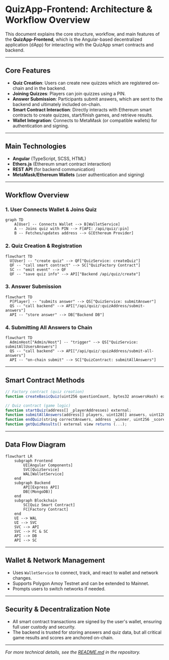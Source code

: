 # QuizApp-Frontend: Architecture & Workflow Overview

This document explains the core structure, workflow, and main features of the **QuizApp-Frontend**, which is the Angular-based decentralized application (dApp) for interacting with the QuizApp smart contracts and backend.

---

## Core Features

- **Quiz Creation**: Users can create new quizzes which are registered on-chain and in the backend.
- **Joining Quizzes**: Players can join quizzes using a PIN.
- **Answer Submission**: Participants submit answers, which are sent to the backend and ultimately included on-chain.
- **Smart Contract Interaction**: Directly interacts with Ethereum smart contracts to create quizzes, start/finish games, and retrieve results.
- **Wallet Integration**: Connects to MetaMask (or compatible wallets) for authentication and signing.

---

## Main Technologies

- **Angular** (TypeScript, SCSS, HTML)
- **Ethers.js** (Ethereum smart contract interaction)
- **REST API** (for backend communication)
- **MetaMask/Ethereum Wallets** (user authentication and signing)

---

## Workflow Overview

### 1. User Connects Wallet & Joins Quiz

```mermaid
graph TD
    A[User] -- Connects Wallet --> B[WalletService]
    A -- Joins quiz with PIN --> F[API: /api/quiz/:pin]
    B -- Fetches/updates address --> G[Ethereum Provider]
```

### 2. Quiz Creation & Registration

```mermaid
flowchart TD
  U[User] -- "create quiz" --> QF["QuizService: createQuiz"]
  QF -- "call smart contract" --> SC["QuizFactory Contract"]
  SC -- "emit event" --> QF
  QF -- "save quiz info" --> API["Backend /api/quiz/create"]
```

### 3. Answer Submission

```mermaid
flowchart TD
  P[Player] -- "submits answer" --> QS["QuizService: submitAnswer"]
  QS -- "call backend" --> API["/api/quiz/:quizAddress/submit-answers"]
  API -- "store answer" --> DB["Backend DB"]
```

### 4. Submitting All Answers to Chain

```mermaid
flowchart TD
  AdminHost["Admin/Host"] -- "trigger" --> QS["QuizService: submitAllUsersAnswers"]
  QS -- "call backend" --> API["/api/quiz/:quizAddress/submit-all-answers"]
  API -- "on-chain submit" --> SC["QuizContract: submitAllAnswers"]
```

---

## Smart Contract Methods

```typescript
// Factory contract (quiz creation)
function createBasicQuiz(uint256 questionCount, bytes32 answersHash) external returns (address);

// Quiz contract (game logic)
function startQuiz(address[] _playerAddresses) external;
function submitAllAnswers(address[] players, uint128[] answers, uint128[] scores) external;
function endQuiz(string correctAnswers, address _winner, uint256 _score) external;
function getQuizResults() external view returns (...);
```

---

## Data Flow Diagram

```mermaid
flowchart LR
    subgraph Frontend
        UI[Angular Components]
        SVC[QuizService]
        WAL[WalletService]
    end
    subgraph Backend
        API[Express API]
        DB[(MongoDB)]
    end
    subgraph Blockchain
        SC[Quiz Smart Contract]
        FC[Factory Contract]
    end
    UI --> WAL
    UI --> SVC
    SVC --> API
    SVC --> FC & SC
    API --> DB
    API --> SC
```

---

## Wallet & Network Management

- Uses `WalletService` to connect, track, and react to wallet and network changes.
- Supports Polygon Amoy Testnet and can be extended to Mainnet.
- Prompts users to switch networks if needed.

---

## Security & Decentralization Note

- All smart contract transactions are signed by the user's wallet, ensuring full user custody and security.
- The backend is trusted for storing answers and quiz data, but all critical game results and scores are anchored on-chain.

---

*For more technical details, see the [README.md](./README.md) in the repository.*
